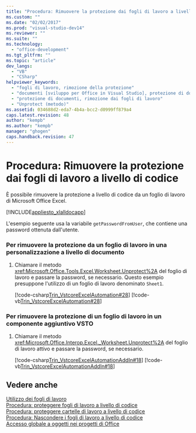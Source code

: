 ```yaml
---
title: "Procedura: Rimuovere la protezione dai fogli di lavoro a livello di codice"
ms.custom: ""
ms.date: "02/02/2017"
ms.prod: "visual-studio-dev14"
ms.reviewer: ""
ms.suite: ""
ms.technology: 
  - "office-development"
ms.tgt_pltfrm: ""
ms.topic: "article"
dev_langs: 
  - "VB"
  - "CSharp"
helpviewer_keywords: 
  - "fogli di lavoro, rimozione della protezione"
  - "documenti [sviluppo per Office in Visual Studio], protezione di documenti"
  - "protezione di documenti, rimozione dai fogli di lavoro"
  - "Unprotect (metodo)"
ms.assetid: 034688d2-eda7-4b4a-bcc2-d0999ff879a4
caps.latest.revision: 48
author: "kempb"
ms.author: "kempb"
manager: "ghogen"
caps.handback.revision: 47
---
```

# Procedura: Rimuovere la protezione dai fogli di lavoro a livello di codice
  È possibile rimuovere la protezione a livello di codice da un foglio di lavoro di Microsoft Office Excel.  
  
 [!INCLUDE[appliesto_xlalldocapp](../vsto/includes/appliesto-xlalldocapp-md.md)]  
  
 L'esempio seguente usa la variabile `getPasswordFromUser`, che contiene una password ottenuta dall'utente.  
  
### Per rimuovere la protezione da un foglio di lavoro in una personalizzazione a livello di documento  
  
1.  Chiamare il metodo <xref:Microsoft.Office.Tools.Excel.Worksheet.Unprotect%2A> del foglio di lavoro e passare la password, se necessario. Questo esempio presuppone l'utilizzo di un foglio di lavoro denominato `Sheet1`.  
  
     [!code-csharp[Trin_VstcoreExcelAutomation#28](../snippets/csharp/VS_Snippets_OfficeSP/Trin_VstcoreExcelAutomation/CS/Sheet1.cs#28)]
     [!code-vb[Trin_VstcoreExcelAutomation#28](../snippets/visualbasic/VS_Snippets_OfficeSP/Trin_VstcoreExcelAutomation/VB/Sheet1.vb#28)]  
  
### Per rimuovere la protezione di un foglio di lavoro in un componente aggiuntivo VSTO  
  
1.  Chiamare il metodo <xref:Microsoft.Office.Interop.Excel._Worksheet.Unprotect%2A> del foglio di lavoro attivo e passare la password, se necessario.  
  
     [!code-csharp[Trin_VstcoreExcelAutomationAddIn#18](../snippets/csharp/VS_Snippets_OfficeSP/Trin_VstcoreExcelAutomationAddIn/CS/ThisAddIn.cs#18)]
     [!code-vb[Trin_VstcoreExcelAutomationAddIn#18](../snippets/visualbasic/VS_Snippets_OfficeSP/Trin_VstcoreExcelAutomationAddIn/VB/ThisAddIn.vb#18)]  
  
## Vedere anche  
 [Utilizzo dei fogli di lavoro](../vsto/working-with-worksheets.md)   
 [Procedura: proteggere fogli di lavoro a livello di codice](../vsto/how-to-programmatically-protect-worksheets.md)   
 [Procedura: proteggere cartelle di lavoro a livello di codice](../vsto/how-to-programmatically-protect-workbooks.md)   
 [Procedura: Nascondere i fogli di lavoro a livello di codice](../vsto/how-to-programmatically-hide-worksheets.md)   
 [Accesso globale a oggetti nei progetti di Office](../vsto/global-access-to-objects-in-office-projects.md)  
  
  